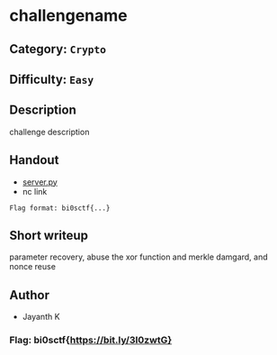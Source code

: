 # challengename
## Category: `Crypto`
## Difficulty: `Easy`

## Description
challenge description

## Handout
- [server.py](./handout/server.py)
- nc link

`Flag format: bi0sctf{...}`

## Short writeup
parameter recovery, abuse the xor function and merkle damgard, and nonce reuse

## Author
- Jayanth K

### Flag: bi0sctf{https://bit.ly/3I0zwtG}